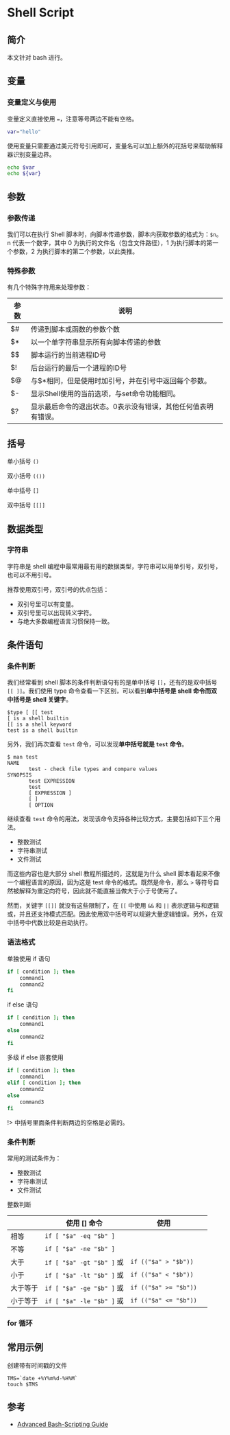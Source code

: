 # Shell Script

## 简介

本文针对 bash 进行。

## 变量

### 变量定义与使用

变量定义直接使用 `=`，注意等号两边不能有空格。

```bash
var="hello"
```

使用变量只需要通过美元符号引用即可，变量名可以加上额外的花括号来帮助解释器识别变量边界。

```bash
echo $var
echo ${var}
```

## 参数

### 参数传递

我们可以在执行 Shell 脚本时，向脚本传递参数，脚本内获取参数的格式为：`$n`。n 代表一个数字，其中 0 为执行的文件名（包含文件路径），1 为执行脚本的第一个参数，2 为执行脚本的第二个参数，以此类推。

### 特殊参数

有几个特殊字符用来处理参数：

| 参数 | 说明                                                         |
| ---- | ------------------------------------------------------------ |
| $#   | 传递到脚本或函数的参数个数                                   |
| $*   | 以一个单字符串显示所有向脚本传递的参数                       |
| $$   | 脚本运行的当前进程ID号                                       |
| $!   | 后台运行的最后一个进程的ID号                                 |
| $@   | 与$*相同，但是使用时加引号，并在引号中返回每个参数。         |
| $-   | 显示Shell使用的当前选项，与set命令功能相同。                 |
| $?   | 显示最后命令的退出状态。0表示没有错误，其他任何值表明有错误。 |

## 括号

单小括号 `()`

双小括号 `(())`

单中括号 `[]`

双中括号 `[[]]`



## 数据类型

### 字符串

字符串是 shell 编程中最常用最有用的数据类型，字符串可以用单引号，双引号，也可以不用引号。

推荐使用双引号，双引号的优点包括：

- 双引号里可以有变量。
- 双引号里可以出现转义字符。
- 与绝大多数编程语言习惯保持一致。



## 条件语句

### 条件判断

我们经常看到 shell 脚本的条件判断语句有的是单中括号 `[]`，还有的是双中括号 `[[ ]]`。我们使用 type 命令查看一下区别，可以看到**单中括号是 shell 命令而双中括号是 shell 关键字**。

```
$type [ [[ test
[ is a shell builtin
[[ is a shell keyword
test is a shell builtin
```

另外，我们再次查看 `test` 命令，可以发现**单中括号就是 `test` 命令**。

```
$ man test
NAME
       test - check file types and compare values
SYNOPSIS
       test EXPRESSION
       test
       [ EXPRESSION ]
       [ ]
       [ OPTION
```

继续查看 `test` 命令的用法，发现该命令支持各种比较方式，主要包括如下三个用法。

- 整数测试
- 字符串测试
- 文件测试

而这些内容也是大部分 shell 教程所描述的，这就是为什么 shell 脚本看起来不像一个编程语言的原因，因为这是 test 命令的格式。既然是命令，那么 `>` 等符号自然被解释为重定向符号，因此就不能直接当做大于小于号使用了。

然而，关键字 `[[]]` 就没有这些限制了，在 `[[` 中使用 `&&` 和 `||` 表示逻辑与和逻辑或，并且还支持模式匹配。因此使用双中括号可以规避大量逻辑错误。另外，在双中括号中代数比较是自动执行。

### 语法格式

单独使用 if 语句

```bash
if [ condition ]; then
	command1
	command2
fi
```

if else 语句

```bash
if [ condition ]; then
	command1
else
	command2
fi
```

多级 if else 嵌套使用

```bash
if [ condition ]; then
	command1
elif [ condition ]; then
	command2
else
	command3
fi
```

!> 中括号里面条件判断两边的空格是必需的。

### 条件判断

常用的测试条件为：

- 整数测试
- 字符串测试
- 文件测试



整数判断

|          | 使用 [] 命令              | 使用                  |      |
| -------- | ------------------------- | --------------------- | ---- |
| 相等     | `if [ "$a" -eq "$b" ]`    |                       |      |
| 不等     | `if [ "$a" -ne "$b" ]`    |                       |      |
| 大于     | `if [ "$a" -gt "$b" ]` 或 | `if (("$a" > "$b"))`  |      |
| 小于     | `if [ "$a" -lt "$b" ]` 或 | `if (("$a" < "$b"))`  |      |
| 大于等于 | `if [ "$a" -ge "$b" ]` 或 | `if (("$a" >= "$b"))` |      |
| 小于等于 | `if [ "$a" -le "$b" ]` 或 | `if (("$a" <= "$b"))` |      |



### for 循环



## 常用示例

创建带有时间戳的文件

```shell
TMS=`date +%Y%m%d-%H%M`
touch $TMS
```



## 参考

- [Advanced Bash-Scripting Guide](http://tldp.org/LDP/abs/html/index.html)

